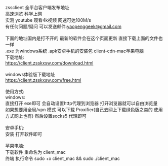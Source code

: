 zssclient 全平台客户端发布地址 <br>
高速浏览 科学上网 <br>
实测 youtube  观看4k视频 网速可达100M/s <br>
有任何问题/疑问 可以发送邮件:yaopenggeek@gmail.com <br>
 <br>
下面的地址国内是打不开的 最新的软件会在这个页面更新 直接下载上面的文件也一样 
<br>.exe 为windows系统 .apk安卓手机的安装包 client-cdn-mac苹果电脑<br>
下载地址: <br>
https://client.zsskxsw.com/download.html<br>
 <br>
windows体验版下载地址 <br>
https://client.zsskxsw.com/free.html<br>
 <br>
使用方式: <br>
windows:  <br>
直接打开 exe即可 会自动设置http代理到浏览器 打开浏览器就可以自由浏览量  <br>
如果想要用全局/vpn 模式 可以下载 Proxifier(自己去网上下载绿色版之类的 使用方式网上也有) 然后设置socks5 代理即可 <br>
 <br>
安卓手机: <br>
安装 打开软件即可 <br>
 <br>
苹果电脑: <br>
下载软件 重命名为 client_mac <br>
终端 执行命令 sudo +x client_mac && sudo ./client_mac <br>
 <br>
